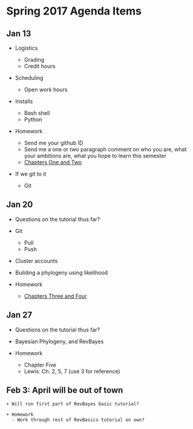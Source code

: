 # Spring 2017 Agenda Items

## Jan 13

+ Logistics
	- Grading
	- Credit hours

+ Scheduling
	- Open work hours
	
+ Installs
	- Bash shell
	- Python
	
+ Homework
	- Send me your github ID
	- Send me a one or two paragraph comment on who you are, what your ambitions are, what
	you hope to learn this semester
	- [Chapters One and Two](https://github.com/Python-Data-Science-for-Evoinformatics/phylo_data_science/blob/master/intro_to_data_science.md) 
	
+ If we git to it
	- Git
	
## Jan 20

 + Questions on the tutorial thus far?

 + Git
 	- Pull
 	- Push 
 
 + Cluster accounts
 
 + Building a phylogeny using likelihood
 
 + Homework
   - [Chapters Three and Four](https://github.com/Python-Data-Science-for-Evoinformatics/phylo_data_science/blob/master/intro_to_data_science.md)
   
## Jan 27

  + Questions on the tutorial thus far?
  
  + Bayesian Phylogeny, and RevBayes
  
  + Homework
     - Chapter Five 
     - Lewis: Ch. 2, 5, 7 (use 3 for reference) 
     
## Feb 3: April will be out of town

	+ Will run first part of RevBayes basic tutorial? 
	
	+ Homework 
	  - Work through rest of RevBasics tutorial on own?
 
 
 	